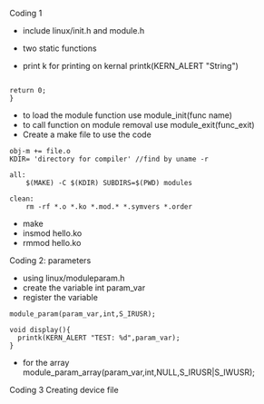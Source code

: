 Coding 1
* include linux/init.h and module.h

* two static functions
 
* print k for printing on kernal printk(KERN_ALERT "String")

```static int func(void){

return 0;
}
```

* to load the module function use module_init(func name)
* to call function on module removal use module_exit(func_exit)
* Create a make file to use the code
```
obj-m += file.o
KDIR= 'directory for compiler' //find by uname -r

all:
	$(MAKE) -C $(KDIR) SUBDIRS=$(PWD) modules

clean:
	rm -rf *.o *.ko *.mod.*	*.symvers *.order
```

* make
* insmod hello.ko
* rmmod hello.ko

Coding 2: parameters

* using linux/moduleparam.h
* create the variable int param_var
* register the variable

``` 
module_param(param_var,int,S_IRUSR);

void display(){
  printk(KERN_ALERT "TEST: %d",param_var);
}

```
* for the array
module_param_array(param_var,int,NULL,S_IRUSR|S_IWUSR);


Coding 3 Creating device file
